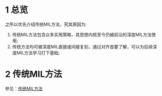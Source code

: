 # 1 总览
之所以优先介绍传统MIL方法，究其原因为:
1. 传统MIL方法包含众多实用策略，其思想内核至今仍被前沿的深度MIL方法使用;
2. 传统方法均可被深度MIL直接或间接复刻，通过对齐首要了解，可以为后续深度MIL方法学习打下基础;

# 2 传统MIL方法
参见：[传统MIL方法](Traditional.md)